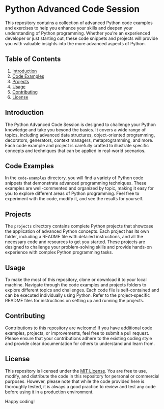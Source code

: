 # Python Advanced Code Session

This repository contains a collection of advanced Python code examples and exercises to help you enhance your skills and deepen your understanding of Python programming. Whether you're an experienced developer or just starting out, these code snippets and projects will provide you with valuable insights into the more advanced aspects of Python.

## Table of Contents

1. [Introduction](#introduction)
2. [Code Examples](#code-examples)
3. [Projects](#projects)
4. [Usage](#usage)
5. [Contributing](#contributing)
6. [License](#license)

## Introduction

The Python Advanced Code Session is designed to challenge your Python knowledge and take you beyond the basics. It covers a wide range of topics, including advanced data structures, object-oriented programming, decorators, generators, context managers, metaprogramming, and more. Each code example and project is carefully crafted to illustrate specific concepts and techniques that can be applied in real-world scenarios.

## Code Examples

In the `code-examples` directory, you will find a variety of Python code snippets that demonstrate advanced programming techniques. These examples are well-commented and organized by topic, making it easy for you to explore different areas of Python programming. Feel free to experiment with the code, modify it, and see the results for yourself.

## Projects

The `projects` directory contains complete Python projects that showcase the application of advanced Python concepts. Each project has its own folder, including a README file with detailed instructions, and all the necessary code and resources to get you started. These projects are designed to challenge your problem-solving skills and provide hands-on experience with complex Python programming tasks.

## Usage

To make the most of this repository, clone or download it to your local machine. Navigate through the code examples and projects folders to explore different topics and challenges. Each code file is self-contained and can be executed individually using Python. Refer to the project-specific README files for instructions on setting up and running the projects.

## Contributing

Contributions to this repository are welcome! If you have additional code examples, projects, or improvements, feel free to submit a pull request. Please ensure that your contributions adhere to the existing coding style and provide clear documentation for others to understand and learn from.

## License

This repository is licensed under the [MIT License](LICENSE). You are free to use, modify, and distribute the code in this repository for personal or commercial purposes. However, please note that while the code provided here is thoroughly tested, it is always a good practice to review and test any code before using it in a production environment.

Happy coding!
